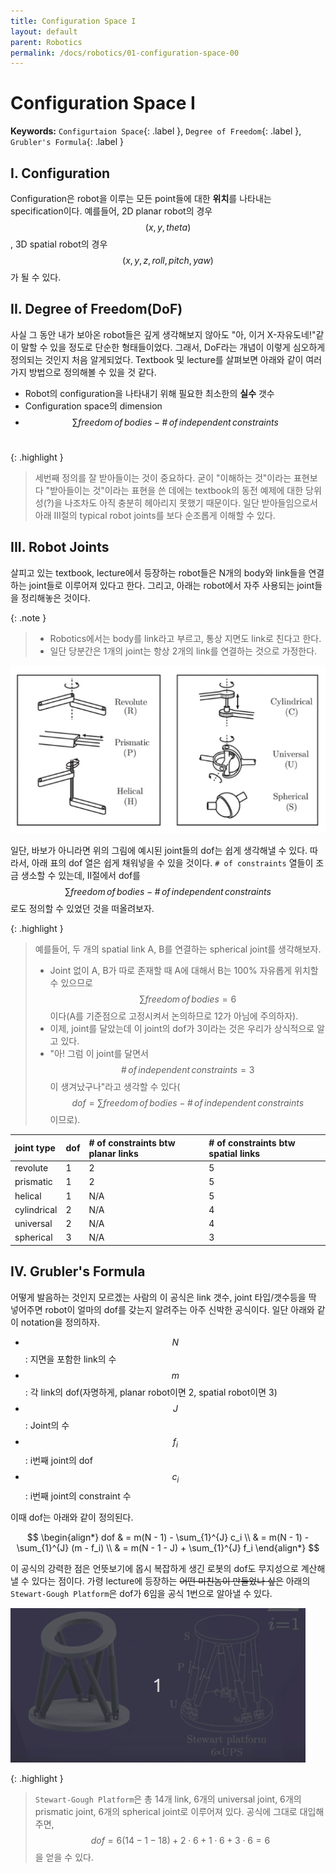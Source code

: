 ```yaml
---
title: Configuration Space I
layout: default
parent: Robotics
permalink: /docs/robotics/01-configuration-space-00
---
```


# Configuration Space I

**Keywords:** `Configurtaion Space`{: .label }, `Degree of Freedom`{: .label }, `Grubler's Formula`{: .label }

## I. Configuration

Configuration은 robot을 이루는 모든 point들에 대한 **위치**를 나타내는 specification이다. 예를들어, 2D planar robot의 경우 $$(x, y, theta)$$, 3D spatial robot의 경우 $$(x, y, z, roll, pitch, yaw)$$가 될 수 있다.

## II. Degree of Freedom(DoF)

사실 그 동안 내가 보아온 robot들은 깊게 생각해보지 않아도 "아, 이거 X-자유도네!"같이 말할 수 있을 정도로 단순한 형태들이었다. 그래서, DoF라는 개념이 이렇게 심오하게 정의되는 것인지 처음 알게되었다. Textbook 및 lecture를 살펴보면 아래와 같이 여러가지 방법으로 정의해볼 수 있을 것 같다.

- Robot의 configuration을 나타내기 위해 필요한 최소한의 **실수** 갯수
- Configuration space의 dimension
- $$\sum freedom \, of \, bodies - \# \, of \, independent \, constraints$$ &nbsp;

{: .highlight }
> 세번째 정의를 잘 받아들이는 것이 중요하다. 굳이 "이해하는 것"이라는 표현보다 "받아들이는 것"이라는 표현을 쓴 데에는 textbook의 동전 예제에 대한 당위성(?)을 나조차도 아직 충분히 헤아리지 못했기 때문이다. 일단 받아들임으로서 아래 III절의 typical robot joints를 보다 순조롭게 이해할 수 있다.

## III. Robot Joints

살피고 있는 textbook, lecture에서 등장하는 robot들은 N개의 body와 link들을 연결하는 joint들로 이루어져 있다고 한다. 그리고, 아래는 robot에서 자주 사용되는 joint들을 정리해놓은 것이다.

{: .note }
> - Robotics에서는 body를 link라고 부르고, 통상 지면도 link로 친다고 한다.
> - 일단 당분간은 1개의 joint는 항상 2개의 link를 연결하는 것으로 가정한다.

![joints](/docs/robotics/01-configuration-space-00/joints.png) 

일단, 바보가 아니라면 위의 그림에 예시된 joint들의 dof는 쉽게 생각해낼 수 있다. 따라서, 아래 표의 dof 열은 쉽게 채워넣을 수 있을 것이다. `# of constraints` 열들이 조금 생소할 수 있는데, II절에서 dof를 $$\sum freedom \, of \, bodies - \# \, of \, independent \, constraints$$로도 정의할 수 있었던 것을 떠올려보자.

{: .highlight }
> 예를들어, 두 개의 spatial link A, B를 연결하는 spherical joint를 생각해보자.
> - Joint 없이 A, B가 따로 존재할 때 A에 대해서 B는 100% 자유롭게 위치할 수 있으므로 $$\sum freedom \, of \, bodies = 6$$이다(A를 기준점으로 고정시켜서 논의하므로 12가 아님에 주의하자).
> - 이제, joint를 달았는데 이 joint의 dof가 3이라는 것은 우리가 상식적으로 알고 있다.
> - "아! 그럼 이 joint를 달면서 $$\# \, of \, independent \, constraints = 3$$이 생겨났구나"라고 생각할 수 있다($$dof = \sum freedom \, of \, bodies - \# \, of \, independent \, constraints$$이므로).

| joint type  | dof     | # of constraints btw planar links | # of constraints btw spatial links |
|:------------|:--------|:----------------------------------|:-----------------------------------|
| revolute    | 1       | 2                                 | 5                                  |
| prismatic   | 1       | 2                                 | 5                                  |
| helical     | 1       | N/A                               | 5                                  |
| cylindrical | 2       | N/A                               | 4                                  |
| universal   | 2       | N/A                               | 4                                  |
| spherical   | 3       | N/A                               | 3                                  |

## IV. Grubler's Formula

어떻게 발음하는 것인지 모르겠는 사람의 이 공식은 link 갯수, joint 타입/갯수등을 딱 넣어주면 robot이 얼마의 dof를 갖는지 알려주는 아주 신박한 공식이다. 일단 아래와 같이 notation을 정의하자.

- $$N$$: 지면을 포함한 link의 수
- $$m$$: 각 link의 dof(자명하게, planar robot이면 2, spatial robot이면 3)
- $$J$$: Joint의 수
- $$f_i$$: i번째 joint의 dof
- $$c_i$$: i번째 joint의 constraint 수

이때 dof는 아래와 같이 정의된다.

$$
\begin{align*}
dof & = m(N - 1) - \sum_{1}^{J} c_i \\
    & = m(N - 1) - \sum_{1}^{J} (m - f_i) \\
    & = m(N - 1 - J) + \sum_{1}^{J} f_i
\end{align*}
$$

이 공식의 강력한 점은 언뜻보기에 몹시 복잡하게 생긴 로봇의 dof도 무지성으로 계산해낼 수 있다는 점이다. 가령 lecture에 등장하는 <strike>어떤 미친놈이 만들었나 싶은</strike> 아래의 `Stewart-Gough Platform`은 dof가 6임을 공식 1번으로 알아낼 수 있다.

![stewart](/docs/robotics/01-configuration-space-00/stewart.gif)

{: .highlight }
> `Stewart-Gough Platform`은 총 14개 link, 6개의 universal joint, 6개의 prismatic joint, 6개의 spherical joint로 이루어져 있다. 공식에 그대로 대입해주면, $$dof = 6(14-1-18)+2 \cdot 6 + 1 \cdot 6 + 3 \cdot 6 = 6$$을 얻을 수 있다. 

<script src="https://utteranc.es/client.js"
        repo="i-am-wonseoklee/i-am-wonseoklee.github.io"
        issue-term="pathname"
        theme="github-dark-orange"
        crossorigin="anonymous"
        async>
</script>